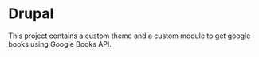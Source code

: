 # Drupal

This project contains a custom theme and a custom module to get google books using Google Books API.
